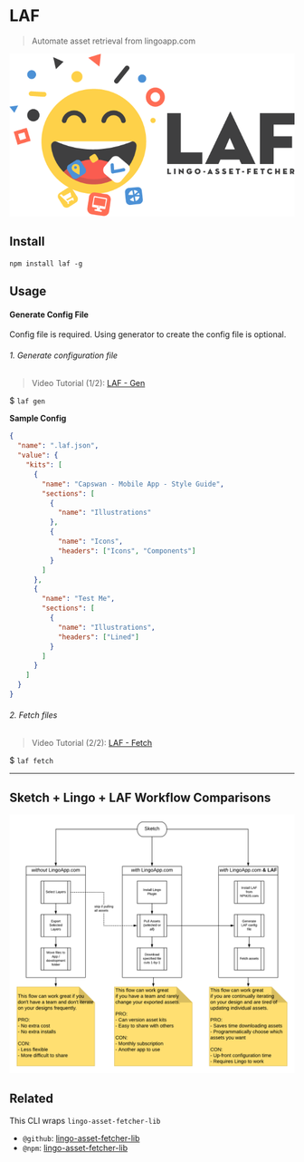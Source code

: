 # LAF

> Automate asset retrieval from lingoapp.com

![LAF_Logo](./docs/images/logo/trans.png)

## Install

```
npm install laf -g
```

## Usage

#### Generate Config File

Config file is required.
Using generator to create the config file is optional.

###### 1. Generate configuration file

> Video Tutorial (1/2): [LAF - Gen](https://youtu.be/J3UH4K_Nu0g)

\$ `laf gen`

**Sample Config**

```json
{
  "name": ".laf.json",
  "value": {
    "kits": [
      {
        "name": "Capswan - Mobile App - Style Guide",
        "sections": [
          {
            "name": "Illustrations"
          },
          {
            "name": "Icons",
            "headers": ["Icons", "Components"]
          }
        ]
      },
      {
        "name": "Test Me",
        "sections": [
          {
            "name": "Illustrations",
            "headers": ["Lined"]
          }
        ]
      }
    ]
  }
}
```

###### 2. Fetch files

> Video Tutorial (2/2): [LAF - Fetch](https://youtu.be/AeN6RgTHCyQ)

\$ `laf fetch`

---

## Sketch + Lingo + LAF Workflow Comparisons

![LAF_Workflow_Comparison.png](./docs/LAF_Workflow_Comparison.png)

## Related

This CLI wraps `lingo-asset-fetcher-lib`

- `@github`: [lingo-asset-fetcher-lib](https://github.com/servexyz/lingo-asset-fetcher-lib)
- `@npm`: [lingo-asset-fetcher-lib](https://www.npmjs.com/package/laf-lib)
